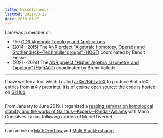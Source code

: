 ```yaml
---
title: Miscellaneous
lastMod: 2021-03-22
date: 2018-01-01
---
```


I am/was a member of:

- The [GDR Algebraic Topology and Applications](http://gdrtop.math.cnrs.fr).
- (2014--2015) The [ANR project "Algebraic Homotopy, Operads and Grothendieck--Teichmüller groups" (HOGT)](http://math.univ-lille1.fr/~operads/) coordinated by Benoit Fresse.
- (2021--2024) The [ANR project "Higher Algebra, Geometry, and Topology" (HighAGT)](https://anr-highagt.pages.math.cnrs.fr/) coordinated by Bruno Vallette.

---

I have written a tool which I called [arXiv2BibLaTeX](/misc/a2b) to produce BibLaTeX entries from arXiv preprints.
It is of course open source: the code is hosted on [GitHub](https://github.com/nidrissi/nidrissi/tree/master/src/a2b).

---

From January to June 2019, I organized a [reading seminar on homological stability and the works of Galatius--Kupers--Randal-Williams](/misc/gdt/stabilite) with Mario Gonçalves Lamas following an idea of Muriel Livernet.

---

I am active on [MathOverflow](https://mathoverflow.net/users/36146/najib-idrissi) and [Math StackExchange](https://math.stackexchange.com/users/10014/najib-idrissi).
